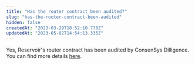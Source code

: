 ```yaml
---
title: "Has the router contract been audited?"
slug: "has-the-router-contract-been-audited"
hidden: false
createdAt: "2023-03-29T18:52:10.770Z"
updatedAt: "2023-05-02T14:54:13.335Z"
---
```

Yes, Reservoir's router contract has been audited by ConsenSys Dilligence. You can find more details [here](https://docs.reservoir.tools/docs/security-and-smart-contract-audits).